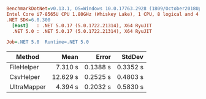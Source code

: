 ``` ini

BenchmarkDotNet=v0.13.1, OS=Windows 10.0.17763.2928 (1809/October2018Update/Redstone5)
Intel Core i7-8565U CPU 1.80GHz (Whiskey Lake), 1 CPU, 8 logical and 4 physical cores
.NET SDK=6.0.300
  [Host]   : .NET 5.0.17 (5.0.1722.21314), X64 RyuJIT
  .NET 5.0 : .NET 5.0.17 (5.0.1722.21314), X64 RyuJIT

Job=.NET 5.0  Runtime=.NET 5.0  

```
|      Method |     Mean |    Error |   StdDev |
|------------ |---------:|---------:|---------:|
|  FileHelper |  7.310 s | 0.1388 s | 0.3352 s |
|   CsvHelper | 12.629 s | 0.2525 s | 0.4803 s |
| UltraMapper |  4.394 s | 0.2032 s | 0.5830 s |
